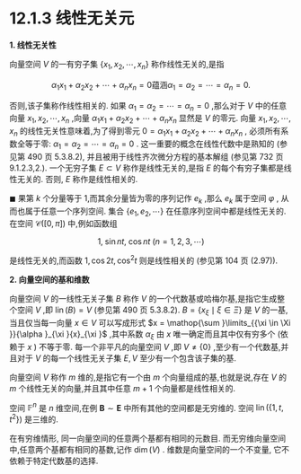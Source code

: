 # 12.1.3 线性无关元

**1. 线性无关性**

向量空间 $V$ 的一有穷子集 $\left\{  {{x}_{1},{x}_{2},\cdots ,{x}_{n}}\right\}$ 称作线性无关的,是指

$$
{\alpha }_{1}{x}_{1} + {\alpha }_{2}{x}_{2} + \cdots  + {\alpha }_{n}{x}_{n} = 0\text{蕴涵}{\alpha }_{1} = {\alpha }_{2} = \cdots  = {\alpha }_{n} = 0\text{.} \tag{12.15}
$$

否则,该子集称作线性相关的. 如果 ${\alpha }_{1} = {\alpha }_{2} = \cdots  = {\alpha }_{n} = 0$ ,那么对于 $V$ 中的任意向量 ${x}_{1},{x}_{2},\cdots ,{x}_{n}$ ,向量 ${\alpha }_{1}{x}_{1} + {\alpha }_{2}{x}_{2} + \cdots  + {\alpha }_{n}{x}_{n}$ 显然是 $V$ 的零元. 向量 ${x}_{1},{x}_{2},\cdots ,{x}_{n}$ 的线性无关性意味着,为了得到零元 $0 = {\alpha }_{1}{x}_{1} + {\alpha }_{2}{x}_{2} + \cdots  + {\alpha }_{n}{x}_{n}$ , 必须所有系数全等于零: ${\alpha }_{1} = {\alpha }_{2} = \cdots  = {\alpha }_{n} = 0$ . 这一重要的概念在线性代数中是熟知的 (参见第 490 页 5.3.8.2), 并且被用于线性齐次微分方程的基本解组 (参见第 732 页 9.1.2.3,2.). 一个无穷子集 $E \subset  V$ 称作是线性无关的,是指 $E$ 的每个有穷子集都是线性无关的. 否则, $E$ 称作是线性相关的.

$\blacksquare$ 果第 $k$ 个分量等于 1,而其余分量皆为零的序列记作 ${e}_{k}$ ,那么 ${e}_{k}$ 属于空间 $\varphi$ , 从而也属于任意一个序列空间. 集合 $\left\{  {{e}_{1},{e}_{2},\cdots }\right\}$ 在任意序列空间中都是线性无关的. 在空间 $\mathcal{C}\left( \left\lbrack  {0,\pi }\right\rbrack  \right)$ 中,例如函数组

$$
1,\;\sin {nt},\;\cos {nt}\;\left( {n = 1,2,3,\cdots }\right)
$$

是线性无关的,而函数 $1,\cos {2t},{\cos }^{2}t$ 则是线性相关的 (参见第 104 页 (2.97)).

**2. 向量空间的基和维数**

向量空间 $V$ 的一线性无关子集 $B$ 称作 $V$ 的一个代数基或哈梅尔基,是指它生成整个空间 $V$ ,即 $\operatorname{lin}\left( B\right)  = V$ (参见第 490 页 5.3.8.2). $B = \left\{  {{x}_{\xi } \mid  \xi  \in  \Xi }\right\}$ 是 $V$ 的一基,当且仅当每一向量 $x \in  V$ 可以写成形式 $x = \mathop{\sum }\limits_{{\xi  \in  \Xi }}{\alpha }_{\xi }{x}_{\xi }$ ,其中系数 ${\alpha }_{\xi }$ 由 $x$ 唯一确定而且其中仅有穷多个 (依赖于 $x$ ) 不等于零. 每一个非平凡的向量空间 $V$ ,即 $V \neq  \{ 0\}$ ,至少有一个代数基,并且对于 $V$ 的每一个线性无关子集 $E, V$ 至少有一个包含该子集的基.

向量空间 $V$ 称作 $m$ 维的,是指它有一个由 $m$ 个向量组成的基,也就是说,存在 $V$ 的 $m$ 个线性无关的向量,并且其中任意 $m + 1$ 个向量都是线性相关的.

空间 ${\mathbb{F}}^{n}$ 是 $n$ 维空间,在例 $\mathbf{B} \sim  \mathbf{E}$ 中所有其他的空间都是无穷维的. 空间 $\operatorname{lin}\left( \left\{  {1, t,{t}^{2}}\right\}  \right)$ 是三维的.

在有穷维情形, 同一向量空间的任意两个基都有相同的元数目. 而无穷维向量空间中,任意两个基都有相同的基数,记作 $\dim \left( V\right)$ . 维数是向量空间的一个不变量, 它不依赖于特定代数基的选择.
